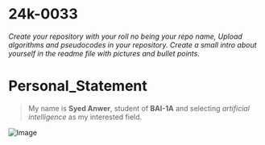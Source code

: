# 24k-0033
_Create your repository with your roll no being your repo name, Upload algorithms and pseudocodes in your repository. Create a small intro about yourself in the readme file with pictures and bullet points._
# Personal_Statement
> My name is **Syed Anwer**, student of **BAI-1A** and selecting _artificial intelligence_ as my interested field.

![Image](https://i0.wp.com/bdtechtalks.com/wp-content/uploads/2021/07/GitHub-Copilot-microsoft-openai.jpg?ssl=1)

